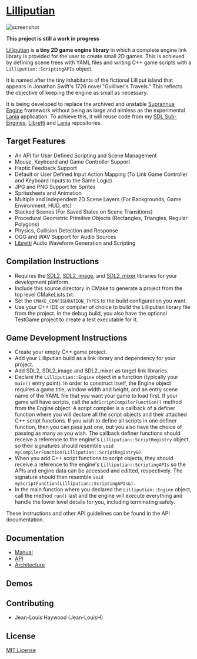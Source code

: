 # [Lilliputian](https://github.com/Jean-LouisH/Lilliputian)

![screenshot](Documentation/Images/Screenshot.gif)

**This project is still a work in progress**

[Lilliputian](https://github.com/Jean-LouisH/Lilliputian) is **a tiny 2D game engine library** in which a complete engine link library is provided for the user to create small 2D games. This is achieved by defining scene trees with YAML files and writing C++ game scripts with a `Lilliputian::ScriptingAPIs` object. 

It is named after the tiny inhabitants of the fictional Lilliput island that appears in Jonathan Swift's 1726 novel "Guilliver's Travels." This reflects the objective of keeping the engine as small as necessary.

It is being developed to replace the archived and unstable [Suprannua Engine](https://github.com/Jean-LouisH/SuprannuaEngine/blob/master/README.md) framework without being as large and aimless as the experimental [Lania](https://github.com/Jean-LouisH/Lania/blob/master/README.md) application. To achieve this, it will reuse code from my [SDL Sub-Engines](https://github.com/Jean-LouisH/SDLSubEngines), [Libretti](https://github.com/Jean-LouisH/Libretti/blob/master/README.md) and [Lania](https://github.com/Jean-LouisH/Lania/blob/master/README.md) repositories. 

## Target Features

* An API for User Defined Scripting and Scene Management
* Mouse, Keyboard and Game Controller Support
* Haptic Feedback Support
* Default or User Defined Input Action Mapping (To Link Game Controller and Keyboard Inputs to the Same Logic)
* JPG and PNG Support for Sprites
* Spritesheets and Animation
* Multiple and Independent 2D Scene Layers (For Backgrounds, Game Environment, HUD, etc)
* Stacked Scenes (For Saved States on Scene Transitions)
* Procedural Geometric Primitive Objects (Rectangles, Triangles, Regular Polygons)
* Physics, Collision Detection and Response
* OGG and WAV Support for Audio Sources
* [Libretti](https://github.com/Jean-LouisH/Libretti/blob/master/README.md) Audio Waveform Generation and Scripting

## Compilation Instructions

* Requires the [SDL2](https://www.libsdl.org/), [SDL2_image](https://www.libsdl.org/projects/SDL_image/), and  [SDL2_mixer](https://www.libsdl.org/projects/SDL_mixer/) libraries for your development platform.
* Include this source directory in CMake to generate a project from the top level CMakeLists.txt. 
* Set the `CMAKE_CONFIGURATION_TYPES` to the build configuration you want. 
* Use your C++ IDE or compiler of choice to build the Lilliputian library file from the project. In the debug build, you also have the optional TestGame project to create a test executable for it.

## Game Development Instructions

* Create your empty C++ game project.
* Add your Lilliputian build as a link library and dependency for your project. 
* Add SDL2, SDL2_image and SDL2_mixer as target link libraries.
* Declare the `Lilliputian::Engine` object in a function (typically your `main()` entry point). In order to construct itself, the Engine object requires a game title, window width and height, and an entry scene name of the YAML file that you want your game to load first. If your game will have scripts, call the `addScriptCompilerFunction()` method from the Engine object. A script compiler is a callback of a definer function where you will declare all the script objects and their attached C++ script functions. If you wish to define all scripts in one definer function, then you can pass just one, but you also have the choice of passing as many as you wish. The callback definer functions should receive a reference to the engine's `Lilliputian::ScriptRegistry` object, so their signatures should resemble `void myCompilerFunction(Lilliputian::ScriptRegistry&)`.
* When you add C++ script functions to script objects, they should receive a reference to the engine's `Lilliputian::ScriptingAPIs` so the APIs and engine data can be accessed and editted, respectively. The signature should then resemble `void myScriptFunction(Lilliputian::ScriptingAPIs&)`.
* In the main function where you declared the `Lilliputian::Engine` object, call the method `run()` last and the engine will execute everything and handle the lower level details for you, including terminating safely.

These instructions and other API guidelines can be found in the API documentation.

## Documentation

* [Manual](Documentation/Manual.md)
* [API](Documentation/API.md)
* [Architecture](Documentation/Architecture.md)

## Demos

## Contributing

* Jean-Louis Haywood (Jean-LouisH)

## License

[MIT License](LICENSE)